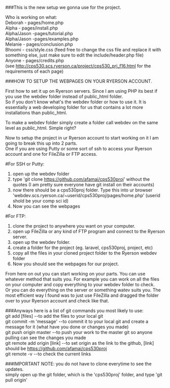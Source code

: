 ###This is the new setup we gonna use for the project.

Who is working on what:  
Deborah - pages/home.php  
Alpha - pages/install.php  
Alpha/Jason -pages/tutorial.php  
Alpha/Jason -pages/examples.php  
Melanie - pages/conclusion.php  
Bhoomi - css/style.css (feed free to change the css file and replace it with something else, just make sure to edit the include/header.php file)  
Anyone - pages/credits.php  
(see http://cps530.scs.ryerson.ca/project/cps530_prj_f16.html for the requirements of each page)

###HOW TO SETUP THE WEBPAGES ON YOUR RYERSON ACCOUNT.

First how to set it up on Ryerson servers. Since I am using PHP its best if you use the webdev folder instead of public_html folder.  
So if you don't know what's the webdev folder or how to use it. It is essentially a web developing folder for us that contains a lot more installations than public_html.

To make a webdev folder simply create a folder call webdev on the same level as public_html. Simple right?  

Now to setup the project in ur Ryerson account to start working on it I am going to break this up into 2 parts.  
One if you are using Putty or some sort of ssh to access your Ryerson account and one for FileZilla or FTP access.  

#For SSH or Putty:  
1. open up the webdev folder  
2. type 'git clone https://github.com/afamai/cps530proj' without the quotes (I am pretty sure everyone have git install on their accounts)  
3. now there should be a cps530proj folder. Type this into ur browser 'webdev.scs.ryerson.ca/~userid/cps530proj/pages/home.php' (userid shold be your comp sci id)  
4. Now you can see the webpages  

#For FTP:  
1. clone the project to anywhere you want on your computer.  
2. open up FileZilla or any kind of FTP program and connect to the Ryerson server.  
3. open up the webdev folder.  
4. create a folder for the project (eg. laravel, cps530proj, project, etc)   
4. copy all the files in your cloned project folder to the Ryerson webdev folder  
5. Now you should see the webpages for our project.  


From here on out you can start working on your parts. You can use whatever method that suits you. For example you can work on all the files on your computer and copy everything to your webdev folder to check.  
Or you can do everything on the server or something watev suits you. The most efficient way I found was to just use FileZilla and dragged the folder over to your Ryerson account and check like that.  

###Anyways here is a list of git commands you most likely to use:  
git add [files] --to add the files to your local git  
git commit -m 'message' --to commit it to your local git and create a message for it (what have you done or changes you made)  
git push origin master --to push your work to the master git so anyone pulling can see the changes you made  
git remote add origin [link] --to set origin as the link to the github, [link] should be https://github.com/afamai/cps530proj  
git remote -v --to check the current links  

###IMPORTANT NOTE: you do not have to clone everytime to see the updates.  
simply open up the git folder, which is the 'cps530proj' folder, and type 'git pull origin'  
